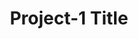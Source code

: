 ---
title:  "Project-1 Title"
team: "Student Name | Student Name | Student Name | Student Name"
tags: VR Mobile Unity

video_provider: "youtube"
video_id:

header:
    teaser: /assets/img/projects/2022/course_image_placeholder.png

overview: Details coming soon... Lorem ipsum dolor sit amet, consectetur adipiscing elit, sed do eiusmod tempor incididunt ut labore et dolore magna aliqua. Ut enim ad minim veniam, quis nostrud exercitation ullamco laboris nisi ut aliquip ex ea commodo consequat. Duis aute irure dolor in reprehenderit in voluptate velit esse cillum dolore eu fugiat nulla pariatur. Excepteur sint occaecat cupidatat non proident, sunt in culpa qui officia deserunt mollit anim id est laborum.


project-link: 

active: "yes"
type: "course"
year: "2022"

---